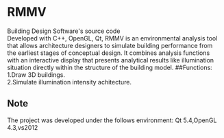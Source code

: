 # RMMV

Building Design Software's source code <br>
Developed with C++, OpenGL, Qt, RMMV is an environmental analysis tool that allows architecture designers to simulate building performance from the earliest stages of conceptual design. It combines analysis functions with an interactive display that presents analytical results like illumination situation directly within the structure of the building model.
##Functions:
 1.Draw 3D buildings.<br> 
 2.Simulate illumination intensity achitecture.<br> 
## Note
The project was developed under the follows environment: Qt 5.4,OpenGL 4.3,vs2012
